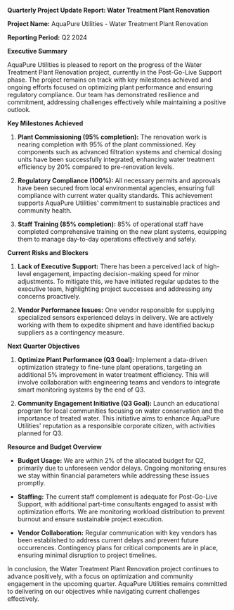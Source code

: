 **Quarterly Project Update Report: Water Treatment Plant Renovation**

**Project Name:** AquaPure Utilities - Water Treatment Plant Renovation

**Reporting Period:** Q2 2024

**Executive Summary**

AquaPure Utilities is pleased to report on the progress of the Water Treatment Plant Renovation project, currently in the Post-Go-Live Support phase. The project remains on track with key milestones achieved and ongoing efforts focused on optimizing plant performance and ensuring regulatory compliance. Our team has demonstrated resilience and commitment, addressing challenges effectively while maintaining a positive outlook.

**Key Milestones Achieved**

1. **Plant Commissioning (95% completion):** The renovation work is nearing completion with 95% of the plant commissioned. Key components such as advanced filtration systems and chemical dosing units have been successfully integrated, enhancing water treatment efficiency by 20% compared to pre-renovation levels.

2. **Regulatory Compliance (100%):** All necessary permits and approvals have been secured from local environmental agencies, ensuring full compliance with current water quality standards. This achievement supports AquaPure Utilities' commitment to sustainable practices and community health.

3. **Staff Training (85% completion):** 85% of operational staff have completed comprehensive training on the new plant systems, equipping them to manage day-to-day operations effectively and safely.

**Current Risks and Blockers**

1. **Lack of Executive Support:** There has been a perceived lack of high-level engagement, impacting decision-making speed for minor adjustments. To mitigate this, we have initiated regular updates to the executive team, highlighting project successes and addressing any concerns proactively.

2. **Vendor Performance Issues:** One vendor responsible for supplying specialized sensors experienced delays in delivery. We are actively working with them to expedite shipment and have identified backup suppliers as a contingency measure.

**Next Quarter Objectives**

1. **Optimize Plant Performance (Q3 Goal):** Implement a data-driven optimization strategy to fine-tune plant operations, targeting an additional 5% improvement in water treatment efficiency. This will involve collaboration with engineering teams and vendors to integrate smart monitoring systems by the end of Q3.

2. **Community Engagement Initiative (Q3 Goal):** Launch an educational program for local communities focusing on water conservation and the importance of treated water. This initiative aims to enhance AquaPure Utilities' reputation as a responsible corporate citizen, with activities planned for Q3.

**Resource and Budget Overview**

- **Budget Usage:** We are within 2% of the allocated budget for Q2, primarily due to unforeseen vendor delays. Ongoing monitoring ensures we stay within financial parameters while addressing these issues promptly.
  
- **Staffing:** The current staff complement is adequate for Post-Go-Live Support, with additional part-time consultants engaged to assist with optimization efforts. We are monitoring workload distribution to prevent burnout and ensure sustainable project execution.

- **Vendor Collaboration:** Regular communication with key vendors has been established to address current delays and prevent future occurrences. Contingency plans for critical components are in place, ensuring minimal disruption to project timelines.

In conclusion, the Water Treatment Plant Renovation project continues to advance positively, with a focus on optimization and community engagement in the upcoming quarter. AquaPure Utilities remains committed to delivering on our objectives while navigating current challenges effectively.